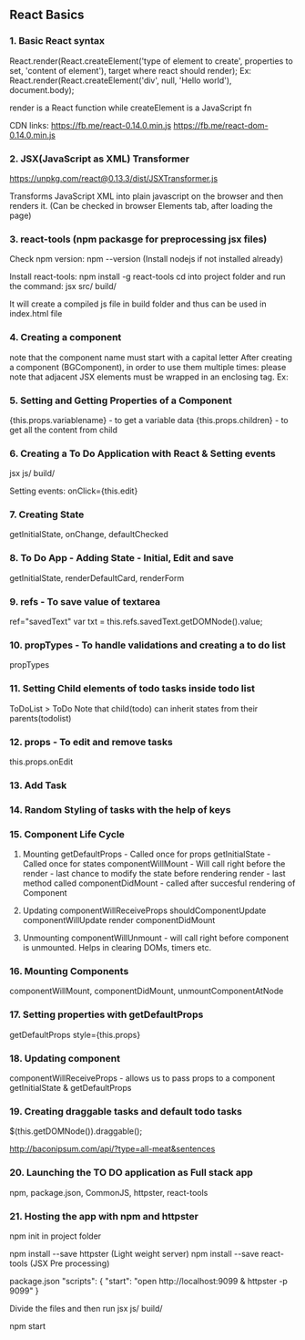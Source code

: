 ## React Basics
### 1. Basic React syntax
React.render(React.createElement('type of element to create', properties to set, 'content of element'), target where react should render);
Ex: React.render(React.createElement('div', null, 'Hello world'), document.body);

render is a React function while createElement is a JavaScript fn

CDN links:
https://fb.me/react-0.14.0.min.js
https://fb.me/react-dom-0.14.0.min.js

### 2. JSX(JavaScript as XML) Transformer

https://unpkg.com/react@0.13.3/dist/JSXTransformer.js

Transforms JavaScript XML into plain javascript on the browser and then renders it. (Can be checked in browser Elements tab, after loading the page)

### 3. react-tools (npm packasge for preprocessing jsx files)

Check npm version: npm --version
(Install nodejs if not installed already)

Install react-tools: npm install -g react-tools
cd into project folder and run the command: jsx src/ build/

It will create a compiled js file in build folder and thus can be used in index.html file

### 4. Creating a component
note that the component name must start with a capital letter
After creating a component (BGComponent), in order to use them multiple times: please note that adjacent JSX elements must be wrapped in an enclosing tag. Ex:
<div><BGComponent/><BGComponent/><BGComponent/></div>

### 5. Setting and Getting Properties of a Component
{this.props.variablename} - to get a variable data
{this.props.children} - to get all the content from child

### 6. Creating a To Do Application with React & Setting events
jsx js/ build/

Setting events:  onClick={this.edit}

### 7. Creating State
getInitialState, onChange, defaultChecked

### 8. To Do App - Adding State - Initial, Edit and save
getInitialState, renderDefaultCard, renderForm

### 9. refs - To save value of textarea
ref="savedText"
var txt = this.refs.savedText.getDOMNode().value;

### 10. propTypes - To handle validations and creating a to do list
propTypes

### 11. Setting Child elements of todo tasks inside todo list
ToDoList > ToDo
Note that child(todo) can inherit states from their parents(todolist)

### 12. props - To edit and remove tasks
this.props.onEdit

### 13. Add Task

### 14. Random Styling of tasks with the help of keys

### 15. Component Life Cycle
1. Mounting
getDefaultProps - Called once for props
getInitialState - Called once for states
componentWillMount - Will call right before the render - last chance to modify the state before rendering
render - last method called
componentDidMount - called after succesful rendering of Component

2. Updating
componentWillReceiveProps
shouldComponentUpdate
componentWillUpdate
render
componentDidMount

3. Unmounting
componentWillUnmount - will call right before component is unmounted. Helps in clearing DOMs, timers etc.

### 16. Mounting Components
componentWillMount, componentDidMount, unmountComponentAtNode

### 17. Setting properties with getDefaultProps
getDefaultProps
style={this.props}

### 18. Updating component
componentWillReceiveProps - allows us to pass props to a component
getInitialState & getDefaultProps

### 19. Creating draggable tasks and default todo tasks
$(this.getDOMNode()).draggable();

http://baconipsum.com/api/?type=all-meat&sentences

### 20. Launching the TO DO application as Full stack app
npm, package.json, CommonJS, httpster, react-tools

### 21. Hosting the app with npm and httpster
npm init in project folder

npm install --save httpster (Light weight server)
npm install --save react-tools (JSX Pre processing)

package.json
"scripts": {
"start": "open http://localhost:9099 & httpster -p 9099"
}

Divide the files 
and then run
jsx js/ build/

npm start